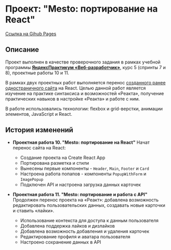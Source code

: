 # Проект: "Mesto: портирование на React"
[Ссылка на Gihub Pages](https://maxrmnk.github.io/mesto-react/)

## Описание
Проект выполнен в качестве проверочного задания в рамках учебной программы **[ЯндексПрактикум «Веб-разработчик»](https://practicum.yandex.ru/web/)**, курс 5 (спринты 7 и 8), проектные работы 10 и 11.

В рамках двух проектных работ выполняется перенос [созданного ранее одностраничного сайта](https://github.com/MaxRMNK/mesto) на React. Целью данной работ является изучение на практике синтаксиса и возможностей «Реакта», получение практических навыков в настройке «Реакта» и работе с ним.

В работе использовались технологии: flexbox и grid-верстки, анимации элементов, JavaScript и React.

## История изменений
* **Проектная работа 10. "Mesto: портирование на React"**
  Начат перенос сайта на React:
  - Создание проекта на Create React App
  - Портирована разметка и стили
  - Вынесены первые компоненты - `Header`, `Main`, `Footer` и `Card`
  - Настроена работа попапов - компоненты `PopupWithForm` и `ImagePopup`
  - Подключен API и настроена загрузка данных карточек

* **Проектная работа 11. "Mesto: портирование и работа с API"**
  Продолжен перенос проекта на «Реакт»: добавлена возможность редактировать пользовательских данных, создавать новые карточки и ставить «лайки».
  - Использование контекста для доступа к данным пользователя
  - Добавлена поддержка лайков и дизлайков
  - Добавлена возможность добавления и удаления карточек
  - Редактирование профиля и аватара пользователя
  - Настроено сохранение данных в API


